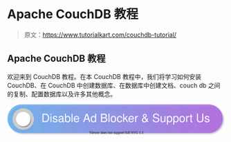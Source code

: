 # Apache CouchDB 教程

> 原文：<https://www.tutorialkart.com/couchdb-tutorial/>

## Apache CouchDB 教程

欢迎来到 CouchDB 教程。在本 CouchDB 教程中，我们将学习如何安装 CouchDB、在 CouchDB 中创建数据库、在数据库中创建文档、couch db 之间的复制、配置数据库以及许多其他概念。

[![](img/925da31b32d6bc3827932f6c8afb11bb.png)](https://www.tutorialkart.com/)
